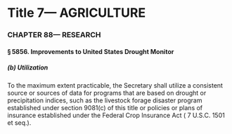
# Title 7— AGRICULTURE
### CHAPTER 88— RESEARCH
#### § 5856. Improvements to United States Drought Monitor
##### (b) Utilization

To the maximum extent practicable, the Secretary shall utilize a consistent source or sources of data for programs that are based on drought or precipitation indices, such as the livestock forage disaster program established under section 9081(c) of this title or policies or plans of insurance established under the Federal Crop Insurance Act ( 7 U.S.C. 1501 et seq.).
